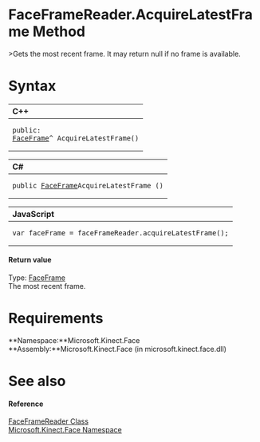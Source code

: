 FaceFrameReader.AcquireLatestFrame Method  
=========================================  

\>Gets the most recent frame. It may return null if no frame is available. <span id="syntaxSection"></span>

Syntax  
======  

<table>
<colgroup>
<col width="100%" />
</colgroup>
<thead>
<tr class="header">
<th align="left">C++</th>
</tr>
</thead>
<tbody>
<tr class="odd">
<td align="left"><pre><code>public:  
<a href="../../FaceFrame_Class.md">FaceFrame</a>^ AcquireLatestFrame()</code></pre></td>
</tr>
</tbody>
</table>

<table>
<colgroup>
<col width="100%" />
</colgroup>
<thead>
<tr class="header">
<th align="left">C#</th>
</tr>
</thead>
<tbody>
<tr class="odd">
<td align="left"><pre><code>public <a href="../../FaceFrame_Class.md">FaceFrame</a>AcquireLatestFrame ()</code></pre></td>
</tr>
</tbody>
</table>

<table>
<colgroup>
<col width="100%" />
</colgroup>
<thead>
<tr class="header">
<th align="left">JavaScript</th>
</tr>
</thead>
<tbody>
<tr class="odd">
<td align="left"><pre><code>var faceFrame = faceFrameReader.acquireLatestFrame();</code></pre></td>
</tr>
</tbody>
</table>

<span id="ID4EV"></span>
#### Return value  

Type: [FaceFrame](../../FaceFrame_Class.md)  
The most recent frame.  

<span id="requirements"></span>

Requirements  
============  

**Namespace:**Microsoft.Kinect.Face  
**Assembly:**Microsoft.Kinect.Face (in microsoft.kinect.face.dll)  

<span id="ID4EAB"></span>

See also  
========  

<span id="ID4ECB"></span>
#### Reference  

[FaceFrameReader Class](../../FaceFrameReader_Class.md)  
 [Microsoft.Kinect.Face Namespace](../../../Kinect.Face.md)  



<!--Please do not edit the data in the comment block below.-->
<!--
TOCTitle : AcquireLatestFrame Method
RLTitle : FaceFrameReader.AcquireLatestFrame Method
KeywordK : AcquireLatestFrame method
KeywordK : FaceFrameReader.AcquireLatestFrame method
KeywordF : Microsoft.Kinect.Face.FaceFrameReader.AcquireLatestFrame
KeywordF : FaceFrameReader.AcquireLatestFrame
KeywordF : AcquireLatestFrame
KeywordF : Microsoft.Kinect.Face.FaceFrameReader.AcquireLatestFrame
KeywordA : M:Microsoft.Kinect.Face.FaceFrameReader.AcquireLatestFrame
AssetID : M:Microsoft.Kinect.Face.FaceFrameReader.AcquireLatestFrame
Locale : en-us
CommunityContent : 1
APIType : Managed
APILocation : microsoft.kinect.face.dll
APIName : Microsoft.Kinect.Face.FaceFrameReader.AcquireLatestFrame
TargetOS : Windows
TopicType : kbSyntax
DevLang : VB
DevLang : CSharp
DevLang : JavaScript
DevLang : C++
DocSet : K4Wv2
ProjType : K4Wv2Proj
Technology : Kinect for Windows
Product : Kinect for Windows SDK v2
productversion : 20
-->
